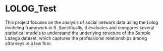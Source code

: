 # LOLOG_Test
This project focuses on the analysis of social network data using the Lolog modeling framework in R. Specifically, it evaluates and compares several statistical models to understand the underlying structure of the Sample Lazega dataset, which captures the professional relationships among attorneys in a law firm.
